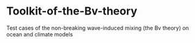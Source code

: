 # Toolkit-of-the-Bv-theory
Test cases of the non-breaking wave-induced mixing (the Bv theory) on ocean and climate models
